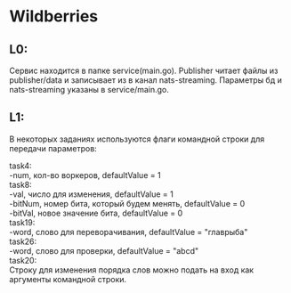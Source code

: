 # Wildberries

## L0:
Сервис находится в папке service(main.go). 
Publisher читает файлы из рublisher/data и записывает из в канал nats-streaming. Параметры бд и nats-streaming указаны в service/main.go.
## L1:
В некоторых заданиях используются флаги командной строки для передачи параметров:  

task4:  
        -num, кол-во воркеров, defaultValue = 1  
task8: 	  
        -val, число для изменения, defaultValue = 1  
	-bitNum, номер бита, который будем менять, defaultValue = 0   
	-bitVal, новое значение бита, defaultValue = 0   
task19:   
        -word, слово для переворачивания, defaultValue = "главрыба"  
task26:   
        -word, слово для проверки, defaultValue = "abcd"   
task20:  
	Строку для изменения порядка слов можно подать на вход как аргументы командной строки.  
   

